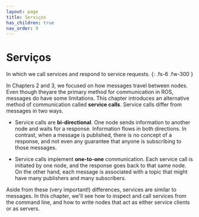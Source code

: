 ```yaml
---
layout: page
title: Serviços
has_children: true
nav_order: 9
---
```


# Serviços

In which we call services and respond to service requests.
{: .fs-6 .fw-300 }

In Chapters 2 and 3, we focused on how messages travel between nodes. Even though theyare the primary method for communication in ROS, messages do have some limitations. This chapter introduces an alternative method of communication called **service calls**. Service calls differ from messages in two ways.

- Service calls are **bi-directional**. One node sends information to another node and waits for a response. Information flows in both directions. In contrast, when a message is published, there is no concept of a response, and not even any guarantee that anyone is subscribing to those messages.

- Service calls implement **one-to-one** communication. Each service call is initiated by one node, and the response goes back to that same node. On the other hand, each message is associated with a topic that might have many publishers and many subscribers.

Aside from these (very important!) differences, services are similar to messages. In this chapter, we'll see how to inspect and call services from the command line, and how to write nodes that act as either service clients or as servers.
